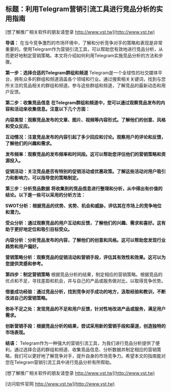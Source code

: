 ## **标题：利用Telegram营销引流工具进行竞品分析的实用指南**

[想了解推广相关软件的朋友请登录 http://www.vst.tw](http://www.vst.tw)

**导语：**
在当今竞争激烈的市场环境中，了解和分析竞争对手的策略和表现是非常重要的。使用Telegram作为营销引流工具，可以帮助您有效地进行竞品分析，从而更好地制定营销策略。本文将介绍如何利用Telegram实施竞品分析的方法和步骤。

**第一步：选择合适的Telegram群组和频道**
Telegram是一个全球性的社交媒体平台，拥有众多的群组和频道涵盖各个领域和行业。通过搜索相关关键词，找到与您所关注的竞品相关的群组和频道。参与这些群组和频道，了解竞品的最新动态和用户反馈。

**第二步：收集竞品信息**
**在Telegram群组和频道中，您可以通过观察竞品发布的内容和活动来收集信息。注意以下几个方面：**

**内容类型：观察竞品发布的文章、图片、视频等内容形式。了解他们的创意、风格和受众反应。**

**互动情况：注意竞品发布的内容引起了多少回应和讨论。观察用户的评论和反馈，了解他们的兴趣和需求。**

**发布频率：观察竞品的发布频率和时间段。这可以帮助您评估他们的营销策略和资源投入。**

**促销活动：关注竞品是否有特别的促销活动或优惠政策。了解这些活动对用户吸引力和影响力，可以指导您的策略制定。**

**第三步：分析竞品数据**
**将收集到的竞品信息进行整理和分析，从中得出有价值的结论。以下是一些可以采用的分析方法：**

**SWOT分析：根据竞品的优势、劣势、机会和威胁，评估其在市场上的竞争地位和潜力。**

**受众分析：通过观察竞品的用户互动和反馈，了解他们的兴趣、需求和喜好。这有助于更好地定位和吸引目标受众。**

**内容分析：分析竞品发布的内容，了解他们的创意和风格。这可以帮助您发现行业趋势和用户偏好。**

**营销策略分析：观察竞品的促销活动和营销手段，评估其有效性和效果。这可以为您提供灵感和参考。**

**第四步：制定营销策略**
根据竞品分析的结果，制定相应的营销策略。根据竞品的优点和不足，寻找差距和机会，并与自己的产品或服务做对比，以取得竞争优势。

**借鉴成功经验：通过竞品分析，找到竞争对手成功的地方，汲取经验和教训，不断改进自己的营销策略。**

**弥补不足之处：发现竞品的不足和用户反馈，针对性地改进产品或服务，满足用户需求。**

**创新营销手段：根据竞品分析的结果，尝试采用新的营销手段和渠道，创造独特的市场表现。**

**结语：**
Telegram作为一种强大的营销引流工具，为我们进行竞品分析提供了便利。通过选择合适的群组和频道、收集竞品信息、分析数据并制定相应的营销策略，我们可以更好地了解竞争对手，提升自身的市场竞争力。希望本文的指南能对您在Telegram营销引流工具中进行竞品分析有所帮助。

[想了解推广相关软件的朋友请登录 http://www.vst.tw](http://www.vst.tw)


[访问软件官网 http://www.vst.tw](http://www.vst.tw)
